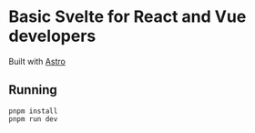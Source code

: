 # Basic Svelte for React and Vue developers

Built with [Astro](https://astro.build)

## Running

```shell
pnpm install
pnpm run dev
```

